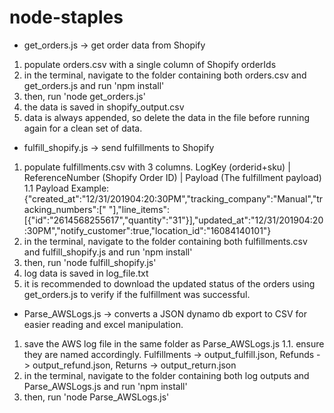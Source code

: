 # node-staples

* get_orders.js -> get order data from Shopify
1. populate orders.csv with a single column of Shopify orderIds
2. in the terminal, navigate to the folder containing both orders.csv and get_orders.js and run 'npm install'
3. then, run 'node get_orders.js'
4. the data is saved in shopify_output.csv
5. data is always appended, so delete the data in the file before running again for a clean set of data.

* fulfill_shopify.js -> send fulfillments to Shopify
1. populate fulfillments.csv with 3 columns. LogKey (orderid+sku) | ReferenceNumber (Shopify Order ID) | Payload (The fulfillment payload)
1.1 Payload Example: {"created_at":"12/31/201904:20:30PM","tracking_company":"Manual","tracking_numbers":[" "],"line_items":[{"id":"2614568255617","quantity":"31"}],"updated_at":"12/31/201904:20:30PM","notify_customer":true,"location_id":"16084140101"}
2. in the terminal, navigate to the folder containing both fulfillments.csv and fulfill_shopify.js and run 'npm install'
3. then, run 'node fulfill_shopify.js'
4. log data is saved in log_file.txt
5. it is recommended to download the updated status of the orders using get_orders.js to verify if the fulfillment was successful.

* Parse_AWSLogs.js -> converts a JSON dynamo db export to CSV for easier reading and excel manipulation.
1. save the AWS log file in the same folder as Parse_AWSLogs.js
1.1. ensure they are named accordingly. Fulfillments -> output_fulfill.json, Refunds -> output_refund.json, Returns -> output_return.json
2. in the terminal, navigate to the folder containing both log outputs and Parse_AWSLogs.js and run 'npm install'
3. then, run 'node Parse_AWSLogs.js'
